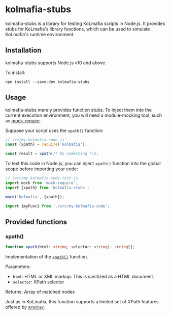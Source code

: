 # kolmafia-stubs

kolmafia-stubs is a library for testing KoLmafia scripts in Node.js. It provides stubs for KoLmafia's library functions, which can be used to simulate KoLmafia's runtime environment.

## Installation

kolmafia-stubs supports Node.js v10 and above.

To install:

```
npm install --save-dev kolmafia-stubs
```

## Usage

kolmafia-stubs merely provides function stubs. To inject them into the current execution environment, you will need a module-mocking tool, such as [mock-require](https://github.com/boblauer/mock-require).

Suppose your script uses the `xpath()` function:

```js
// src/my-kolmafia-code.js`
const {xpath} = require('kolmafia');

const result = xpath(/* Do something */);
```

To test this code in Node.js, you can inject `xpath()` function into the global scope before importing your code:

```js
// test/my-kolmafia-code.test.js
import mock from 'mock-require';
import {xpath} from 'kolmafia-stubs';

mock('kolmafia', {xpath});

import {myFunc} from './src/my-kolmafia-code';
```

## Provided functions

### xpath()

```ts
function xpath(html: string, selector: string): string[];
```

Implementation of the [`xpath()`](https://wiki.kolmafia.us/index.php/Xpath) function.

Parameters:

- `html`: HTML or XML markup. This is sanitized as a HTML document.
- `selector`: XPath selector

Returns: Array of matched nodes

Just as in KoLmafia, this function supports a limited set of XPath features offered by [`XPather`](http://htmlcleaner.sourceforge.net/doc/org/htmlcleaner/XPather.html).
